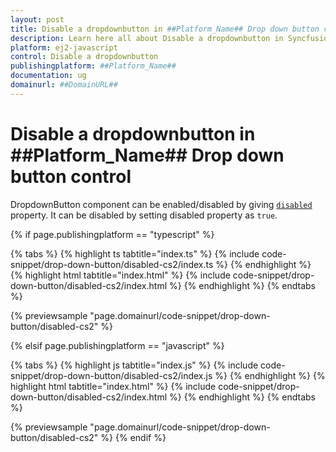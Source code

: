 ```yaml
---
layout: post
title: Disable a dropdownbutton in ##Platform_Name## Drop down button control | Syncfusion
description: Learn here all about Disable a dropdownbutton in Syncfusion ##Platform_Name## Drop down button control of Syncfusion Essential JS 2 and more.
platform: ej2-javascript
control: Disable a dropdownbutton 
publishingplatform: ##Platform_Name##
documentation: ug
domainurl: ##DomainURL##
---
```


# Disable a dropdownbutton in ##Platform_Name## Drop down button control

DropdownButton component can be enabled/disabled by giving [`disabled`](../../api/drop-down-button#disabled) property. It can be disabled by setting disabled property as `true`.

{% if page.publishingplatform == "typescript" %}

 {% tabs %}
{% highlight ts tabtitle="index.ts" %}
{% include code-snippet/drop-down-button/disabled-cs2/index.ts %}
{% endhighlight %}
{% highlight html tabtitle="index.html" %}
{% include code-snippet/drop-down-button/disabled-cs2/index.html %}
{% endhighlight %}
{% endtabs %}
        
{% previewsample "page.domainurl/code-snippet/drop-down-button/disabled-cs2" %}

{% elsif page.publishingplatform == "javascript" %}

{% tabs %}
{% highlight js tabtitle="index.js" %}
{% include code-snippet/drop-down-button/disabled-cs2/index.js %}
{% endhighlight %}
{% highlight html tabtitle="index.html" %}
{% include code-snippet/drop-down-button/disabled-cs2/index.html %}
{% endhighlight %}
{% endtabs %}

{% previewsample "page.domainurl/code-snippet/drop-down-button/disabled-cs2" %}
{% endif %}